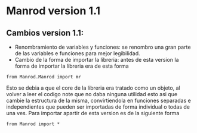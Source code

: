 # Manrod version 1.1

## Cambios version 1.1:
- Renombramiento de variables y funciones: se renombro una gran parte de las variables e funciones para mejor legibilidad.
- Cambio de la forma de importar la libreria: antes de esta version la forma de importar la libreria era de esta forma
```
from Manrod.Manrod import mr
```
Esto se debia a que el core de la libreria era tratado como un objeto, al volver a leer el codigo note que no daba ninguna utilidad esto asi que cambie la estructura de la  misma, convirtiendola en funciones separadas e independientes que pueden ser importadas de forma individual o todas de una ves.
Para importar apartir de esta version es de la siguiente forma
```
from Manrod import *
```
